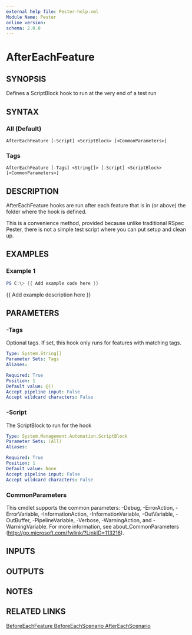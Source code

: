 ```yaml
---
external help file: Pester-help.xml
Module Name: Pester
online version:
schema: 2.0.0
---
```


# AfterEachFeature

## SYNOPSIS
Defines a ScriptBlock hook to run at the very end of a test run

## SYNTAX

### All (Default)
```
AfterEachFeature [-Script] <ScriptBlock> [<CommonParameters>]
```

### Tags
```
AfterEachFeature [-Tags] <String[]> [-Script] <ScriptBlock> [<CommonParameters>]
```

## DESCRIPTION
AfterEachFeature hooks are run after each feature that is in (or above) the folder where the hook is defined.

This is a convenience method, provided because unlike traditional RSpec Pester,
there is not a simple test script where you can put setup and clean up.

## EXAMPLES

### Example 1
```powershell
PS C:\> {{ Add example code here }}
```

{{ Add example description here }}

## PARAMETERS

### -Tags
Optional tags.
If set, this hook only runs for features with matching tags.

```yaml
Type: System.String[]
Parameter Sets: Tags
Aliases:

Required: True
Position: 1
Default value: @()
Accept pipeline input: False
Accept wildcard characters: False
```

### -Script
The ScriptBlock to run for the hook

```yaml
Type: System.Management.Automation.ScriptBlock
Parameter Sets: (All)
Aliases:

Required: True
Position: 1
Default value: None
Accept pipeline input: False
Accept wildcard characters: False
```

### CommonParameters
This cmdlet supports the common parameters: -Debug, -ErrorAction, -ErrorVariable, -InformationAction, -InformationVariable, -OutVariable, -OutBuffer, -PipelineVariable, -Verbose, -WarningAction, and -WarningVariable.
For more information, see about_CommonParameters (http://go.microsoft.com/fwlink/?LinkID=113216).

## INPUTS

## OUTPUTS

## NOTES

## RELATED LINKS

[BeforeEachFeature
BeforeEachScenario
AfterEachScenario]()

